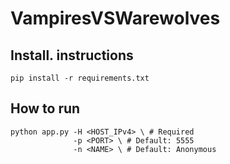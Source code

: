 # VampiresVSWarewolves


## Install. instructions

```
pip install -r requirements.txt
```

## How to run

```
python app.py -H <HOST_IPv4> \ # Required
              -p <PORT> \ # Default: 5555
              -n <NAME> \ # Default: Anonymous
```